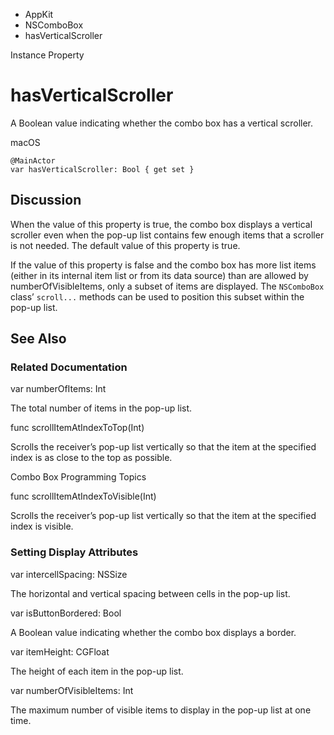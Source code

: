 

- AppKit
- NSComboBox
-  hasVerticalScroller 

Instance Property

# hasVerticalScroller

A Boolean value indicating whether the combo box has a vertical scroller.

macOS

``` source
@MainActor
var hasVerticalScroller: Bool { get set }
```

## Discussion

When the value of this property is true, the combo box displays a vertical scroller even when the pop-up list contains few enough items that a scroller is not needed. The default value of this property is true.

If the value of this property is false and the combo box has more list items (either in its internal item list or from its data source) than are allowed by numberOfVisibleItems, only a subset of items are displayed. The `NSComboBox` class’ `scroll...` methods can be used to position this subset within the pop-up list.

## See Also

### Related Documentation

var numberOfItems: Int

The total number of items in the pop-up list.

func scrollItemAtIndexToTop(Int)

Scrolls the receiver’s pop-up list vertically so that the item at the specified index is as close to the top as possible.

Combo Box Programming Topics

func scrollItemAtIndexToVisible(Int)

Scrolls the receiver’s pop-up list vertically so that the item at the specified index is visible.

### Setting Display Attributes

var intercellSpacing: NSSize

The horizontal and vertical spacing between cells in the pop-up list.

var isButtonBordered: Bool

A Boolean value indicating whether the combo box displays a border.

var itemHeight: CGFloat

The height of each item in the pop-up list.

var numberOfVisibleItems: Int

The maximum number of visible items to display in the pop-up list at one time.


